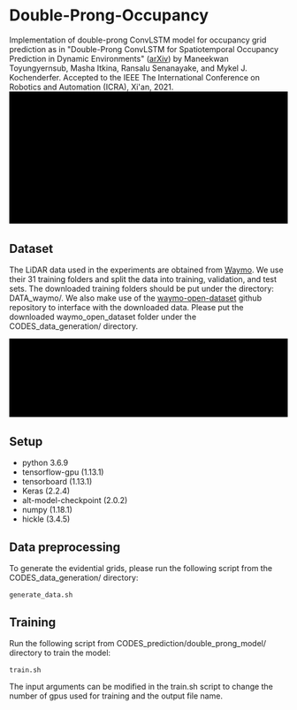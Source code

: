 # Double-Prong-Occupancy
Implementation of double-prong ConvLSTM model for occupancy grid prediction as in "Double-Prong ConvLSTM for Spatiotemporal Occupancy Prediction in Dynamic Environments" ([arXiv](https://arxiv.org/abs/2011.09045)) by Maneekwan Toyungyernsub, Masha Itkina, Ransalu Senanayake, and Mykel J. Kochenderfer. Accepted to the IEEE The International Conference on Robotics and Automation (ICRA), Xi'an, 2021.
<img src="fig_archi.gif" width="600">

## Dataset
The LiDAR data used in the experiments are obtained from [Waymo](https://waymo.com/open/). We use their 31 training folders and split the data into training, validation, and test sets. The downloaded training folders should be put under the directory: DATA_waymo/. We also make use of the [waymo-open-dataset](https://github.com/waymo-research/waymo-open-dataset) github repository to interface with the downloaded data. Please put the downloaded waymo_open_dataset folder under the CODES_data_generation/ directory. 

<img src="fig_waymo.gif" width="600">

## Setup
- python 3.6.9
- tensorflow-gpu (1.13.1)
- tensorboard (1.13.1)
- Keras (2.2.4)
- alt-model-checkpoint (2.0.2)
- numpy (1.18.1)
- hickle (3.4.5)

## Data preprocessing 
To generate the evidential grids, please run the following script from the CODES_data_generation/ directory: 
```
generate_data.sh
```

## Training
Run the following script from CODES_prediction/double_prong_model/ directory to train the model:
```
train.sh
```
The input arguments can be modified in the train.sh script to change the number of gpus used for training and the output file name. 

